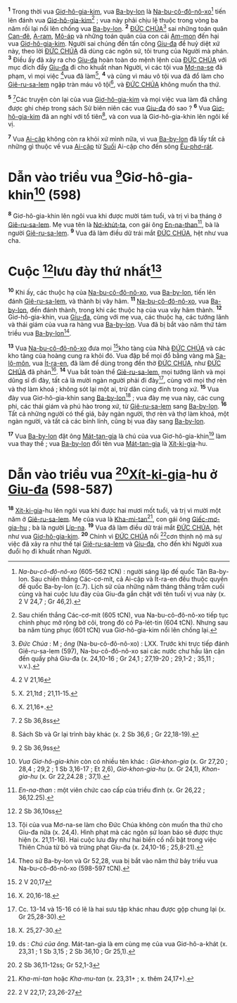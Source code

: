 <sup><b>1</b></sup> Trong thời vua [Giơ-hô-gia-kim](), vua [Ba-by-lon]() là [Na-bu-cô-đô-nô-xo]()[^1] tiến lên đánh vua [Giơ-hô-gia-kim]()[^2] ; vua này phải chịu lệ thuộc trong vòng ba năm rồi lại nổi lên chống vua [Ba-by-lon](). <sup><b>2</b></sup> [ĐỨC CHÚA]()[^3] sai những toán quân [Can-đê](), [A-ram](), [Mô-áp]() và những toán quân của con cái [Am-mon]() đến hại vua [Giơ-hô-gia-kim](). Người sai chúng đến tấn công [Giu-đa]() để huỷ diệt xứ này, theo lời [ĐỨC CHÚA]() đã dùng các ngôn sứ, tôi trung của Người mà phán. <sup><b>3</b></sup> Điều ấy đã xảy ra cho [Giu-đa]() hoàn toàn do mệnh lệnh của [ĐỨC CHÚA]() với mục đích đẩy [Giu-đa]() đi cho khuất nhan Người, vì các tội vua [Mơ-na-se]() đã phạm, vì mọi việc [^1*]vua đã làm[^4], <sup><b>4</b></sup> và cũng vì máu vô tội vua đã đổ làm cho [Giê-ru-sa-lem]() ngập tràn máu vô tội[^5], và [ĐỨC CHÚA]() không muốn tha thứ.

<sup><b>5</b></sup> [^2*]Các truyện còn lại của vua [Giơ-hô-gia-kim]() và mọi việc vua làm đã chẳng được ghi chép trong sách Sử biên niên các vua [Giu-đa]() đó sao ? <sup><b>6</b></sup> Vua [Giơ-hô-gia-kim]() đã an nghỉ với tổ tiên[^6], và con vua là Giơ-hô-gia-khin lên ngôi kế vị.

<sup><b>7</b></sup> Vua [Ai-cập]() không còn ra khỏi xứ mình nữa, vì vua [Ba-by-lon]() đã lấy tất cả những gì thuộc về vua [Ai-cập]() từ [Suối]() Ai-cập cho đến sông [Êu-phơ-rát]().


# Dẫn vào triều vua [^3*]Giơ-hô-gia-khin[^7] (598)
<sup><b>8</b></sup> Giơ-hô-gia-khin lên ngôi vua khi được mười tám tuổi, và trị vì ba tháng ở [Giê-ru-sa-lem](). Mẹ vua tên là [Nơ-khút-ta](), con gái ông [En-na-than]()[^8], bà là người [Giê-ru-sa-lem](). <sup><b>9</b></sup> Vua đã làm điều dữ trái mắt [ĐỨC CHÚA](), hệt như vua cha.


# Cuộc [^4*]lưu đày thứ nhất[^9]
<sup><b>10</b></sup> Khi ấy, các thuộc hạ của [Na-bu-cô-đô-nô-xo](), vua [Ba-by-lon](), tiến lên đánh [Giê-ru-sa-lem](), và thành bị vây hãm. <sup><b>11</b></sup> [Na-bu-cô-đô-nô-xo](), vua [Ba-by-lon](), đến đánh thành, trong khi các thuộc hạ của vua vây hãm thành. <sup><b>12</b></sup> Giơ-hô-gia-khin, vua [Giu-đa](), cùng với mẹ vua, các thuộc hạ, các tướng lãnh và thái giám của vua ra hàng vua [Ba-by-lon](). Vua đã bị bắt vào năm thứ tám triều vua [Ba-by-lon]()[^10].

<sup><b>13</b></sup> Vua [Na-bu-cô-đô-nô-xo]() đưa mọi [^5*]kho tàng của Nhà [ĐỨC CHÚA]() và các kho tàng của hoàng cung ra khỏi đó. Vua đập bể mọi đồ bằng vàng mà [Sa-lô-môn](), vua [Ít-ra-en](), đã làm để dùng trong đền thờ [ĐỨC CHÚA](), như [ĐỨC CHÚA]() đã phán[^11]. <sup><b>14</b></sup> Vua bắt toàn thể [Giê-ru-sa-lem](), mọi tướng lãnh và mọi dũng sĩ đi đày, tất cả là mười ngàn người phải đi đày[^12], cùng với mọi thợ rèn và thợ làm khoá ; không sót lại một ai, trừ dân cùng đinh trong xứ. <sup><b>15</b></sup> Vua đày vua Giơ-hô-gia-khin sang [Ba-by-lon]()[^13] ; vua đày mẹ vua này, các cung phi, các thái giám và phú hào trong xứ, từ [Giê-ru-sa-lem]() sang [Ba-by-lon](). <sup><b>16</b></sup> Tất cả những người có thế giá, bảy ngàn người, thợ rèn và thợ làm khoá, một ngàn người, và tất cả các binh lính, cũng bị vua đày sang [Ba-by-lon]().

<sup><b>17</b></sup> Vua [Ba-by-lon]() đặt ông [Mát-tan-gia]() là chú của vua Giơ-hô-gia-khin[^14] làm vua thay thế ; vua [Ba-by-lon]() đổi tên vua [Mát-tan-gia]() là [Xít-ki-gia]()-hu.


# Dẫn vào triều vua [^6*][Xít-ki-gia]()-hu ở [Giu-đa]() (598-587)
<sup><b>18</b></sup> [Xít-ki-gia]()-hu lên ngôi vua khi được hai mươi mốt tuổi, và trị vì mười một năm ở [Giê-ru-sa-lem](). Mẹ của vua là [Kha-mi-tan]()[^15], con gái ông [Giếc-mơ-gia-hu]() ; bà là người [Líp-na](). <sup><b>19</b></sup> Vua đã làm điều dữ trái mắt [ĐỨC CHÚA](), hệt như vua [Giơ-hô-gia-kim](). <sup><b>20</b></sup> Chính vì [ĐỨC CHÚA]() nổi [^7*]cơn thịnh nộ mà sự việc đã xảy ra như thế tại [Giê-ru-sa-lem]() và [Giu-đa](), cho đến khi Người xua đuổi họ đi khuất nhan Người.

[^1]: *Na-bu-cô-đô-nô-xo* (605-562 tCN) : người sáng lập đế quốc Tân Ba-by-lon. Sau chiến thắng Các-cơ-mít, cả Ai-cập và Ít-ra-en đều thuộc quyền đế quốc Ba-by-lon (c.7). Lịch sử của những năm tháng thăng trầm cuối cùng và hai cuộc lưu đày của Giu-đa gắn chặt với tên tuổi vị vua này (x. 2 V 24,7 ; Gr 46,2).
[^2]: Sau chiến thắng Các-cơ-mít (605 tCN), vua Na-bu-cô-đô-nô-xo tiếp tục chinh phục mở rộng bờ cõi, trong đó có Pa-lét-tin (604 tCN). Nhưng sau ba năm tùng phục (601 tCN) vua Giơ-hô-gia-kim nổi lên chống lại.
[^3]: *Đức Chúa* : M ; *ông* (Na-bu-cô-đô-nô-xo) : LXX. Trước khi trực tiếp đánh Giê-ru-sa-lem (597), Na-bu-cô-đô-nô-xo sai các nước chư hầu lân cận đến quấy phá Giu-đa (x. 24,10-16 ; Gr 24,1 ; 27,19-20 ; 29,1-2 ; 35,11 ; v.v.).
[^4]: X. 21,1tđ ; 21,11-15.
[^5]: X. 21,16+.
[^6]: Sách Sb và Gr lại trình bày khác (x. 2 Sb 36,6 ; Gr 22,18-19).
[^7]: *Vua Giơ-hô-gia-khin* còn có nhiều tên khác : *Giơ-khon-gia* (x. Gr 27,20 ; 28,4 ; 29,2 ; 1 Sb 3,16-17 ; Et 2,6), *Giơ-khon-gia-hu* (x. Gr 24,1), *Khon-gia-hu* (x. Gr 22,24.28 ; 37,1).
[^8]: *En-na-than* : một viên chức cao cấp của triều đình (x. Gr 26,22 ; 36,12.25).
[^9]: Tội của vua Mơ-na-se làm cho Đức Chúa không còn muốn tha thứ cho Giu-đa nữa (x. 24,4). Hình phạt mà các ngôn sứ loan báo sẽ được thực hiện (x. 21,11-16). Hai cuộc lưu đày như hai biến cố nổi bật trong việc Thiên Chúa từ bỏ và trừng phạt Giu-đa (x. 24,10-16 ; 25,8-21).
[^10]: Theo sử Ba-by-lon và Gr 52,28, vua bị bắt vào năm thứ bảy triều vua Na-bu-cô-đô-nô-xo (598-597 tCN).
[^11]: X. 20,16-18.
[^12]: Cc. 13-14 và 15-16 có lẽ là hai sưu tập khác nhau được gộp chung lại (x. Gr 25,28-30).
[^13]: X. 25,27-30.
[^14]: ds : *Chú của ông*. Mát-tan-gia là em cùng mẹ của vua Giơ-hô-a-khát (x. 23,31 ; 1 Sb 3,15 ; 2 Sb 36,10 ; Gr 25,1).
[^15]: *Kha-mi-tan* hoặc *Kha-mu-tan* (x. 23,31+ ; x. thêm 24,17+).
[^1*]: 2 V 21,16
[^2*]: 2 Sb 36,8ss
[^3*]: 2 Sb 36,9ss
[^4*]: 2 Sb 36,10ss
[^5*]: 2 V 20,17
[^6*]: 2 Sb 36,11-12ss; Gr 52,1-3
[^7*]: 2 V 22,17; 23,26-27
